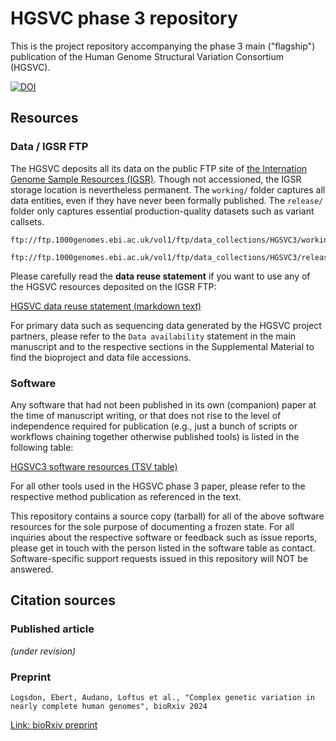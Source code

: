# HGSVC phase 3 repository

This is the project repository accompanying the phase 3 main ("flagship") publication of the Human Genome Structural Variation Consortium (HGSVC).

[![DOI](https://zenodo.org/badge/895956300.svg)](https://doi.org/10.5281/zenodo.14546728)

## Resources

### Data / IGSR FTP

The HGSVC deposits all its data on the public FTP site of [the Internation Genome Sample Resources (IGSR)](https://www.internationalgenome.org/).
Though not accessioned, the IGSR storage location is nevertheless permanent. The `working/` folder captures all data entities, even if they have
never been formally published. The `release/` folder only captures essential production-quality datasets such as variant callsets.

```
ftp://ftp.1000genomes.ebi.ac.uk/vol1/ftp/data_collections/HGSVC3/working/

ftp://ftp.1000genomes.ebi.ac.uk/vol1/ftp/data_collections/HGSVC3/release/
```

Please carefully read the **data reuse statement** if you want to use any of the HGSVC resources deposited on the IGSR FTP:

[HGSVC data reuse statement (markdown text)](https://ftp.1000genomes.ebi.ac.uk/vol1/ftp/data_collections/HGSVC3/README_HGSVC3_datareuse_statement.md)

For primary data such as sequencing data generated by the HGSVC project partners, please refer to the `Data availability` statement
in the main manuscript and to the respective sections in the Supplemental Material to find the bioproject and data file accessions.

### Software

Any software that had not been published in its own (companion) paper at the time of manuscript writing,
or that does not rise to the level of independence required for publication (e.g., just a bunch of scripts
or workflows chaining together otherwise published tools) is listed in the following table:

[HGSVC3 software resources (TSV table)](software.tsv)

For all other tools used in the HGSVC phase 3 paper, please refer to the respective
method publication as referenced in the text.

This repository contains a source copy (tarball) for all of the above software resources
for the sole purpose of documenting a frozen state. For all inquiries about the respective
software or feedback such as issue reports, please get in touch with the person listed
in the software table as contact. Software-specific support requests issued in this
repository will NOT be answered.

## Citation sources

### Published article

*(under revision)*

### Preprint

```
Logsdon, Ebert, Audano, Loftus et al., "Complex genetic variation in nearly complete human genomes", bioRxiv 2024
```

[Link: bioRxiv preprint](https://doi.org/10.1101/2024.09.24.614721)
